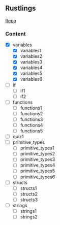 ## Rustlings
[Repo](https://github.com/vanbak/rustlings)

### Content
- [X] variables
    - [X] variables1
    - [X] variables2
    - [X] variables3
    - [X] variables4
    - [X] variables5
    - [X] variables6
- [ ] if 
    - [ ] if1
    - [ ] if2
- [ ] functions
    - [ ] functions1
    - [ ] functions2
    - [ ] functions3
    - [ ] functions4
    - [ ] functions5
- [ ] quiz1
- [ ] primitive_types
    - [ ] primitive_types1
    - [ ] primitive_types2
    - [ ] primitive_types3
    - [ ] primitive_types4
    - [ ] primitive_types5
    - [ ] primitive_types6
- [ ] structs
    - [ ] structs1
    - [ ] structs2
    - [ ] structs3
- [ ] strings
    - [ ] strings1
    - [ ] strings2